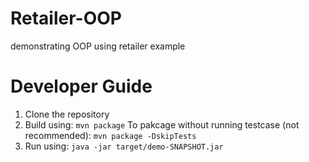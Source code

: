 # Retailer-OOP
demonstrating OOP using retailer example

# Developer Guide
1. Clone the repository
2. Build using: `mvn package`
  To pakcage without running testcase (not recommended): `mvn package -DskipTests`
3. Run using: `java -jar target/demo-SNAPSHOT.jar`
